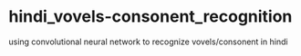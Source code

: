 # hindi_vovels-consonent_recognition
using convolutional  neural network to recognize vovels/consonent in hindi
